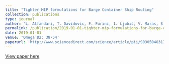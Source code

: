 ```yaml
---
title: "Tighter MIP formulations for Barge Container Ship Routing"
collection: publications
type: journal
author: 'L. Alfandari, T. Davidovic, F. Furini, I. Ljubić, V. Maras, S. Martin'
permalink: /publication/2019-01-01-tighter-mip-formulations-for-barge-container-ship-routing
date: 2019-01-01
venue: 'Omega 82: 38-54'
paperurl: 'http://www.sciencedirect.com/science/article/pii/S0305048317305704'
---
```

[View paper here](http://www.sciencedirect.com/science/article/pii/S0305048317305704)

